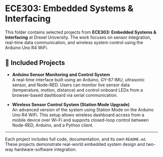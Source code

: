 # ECE303: Embedded Systems & Interfacing

This folder contains selected projects from **ECE303: Embedded Systems & Interfacing** at Drexel University. The work focuses on sensor integration, real-time data communication, and wireless system control using the Arduino Uno R4 WiFi.

## 📂 Included Projects

- **Arduino Sensor Monitoring and Control System**  
  A real-time interface built using an Arduino, GY-87 IMU, ultrasonic sensor, and Node-RED. Users can monitor live sensor data (temperature, motion, distance) and control onboard LEDs from a browser-based dashboard via serial communication.

- **Wireless Sensor Control System (Station Mode Upgrade)**  
  An advanced version of the system using Station Mode on the Arduino Uno R4 WiFi. This setup allows wireless dashboard access from a mobile device over Wi-Fi and supports closed-loop control between Node-RED, Arduino, and a Python client.

---

Each project includes full code, documentation, and its own `README.md`.  
These projects demonstrate real-world embedded system design and two-way hardware-software integration.
